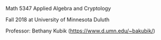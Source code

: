 Math 5347 Applied Algebra and Cryptology 

Fall 2018 at University of Minnesota Duluth

Professor: Bethany Kubik (https://www.d.umn.edu/~bakubik/)
